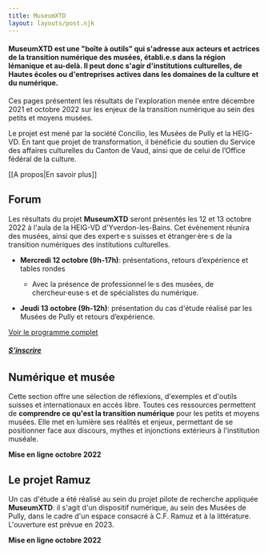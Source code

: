 ```yaml
---
title: MuseumXTD
layout: layouts/post.njk
---
```


#### **MuseumXTD** est une "boîte à outils" qui s'adresse aux acteurs et actrices de la transition numérique des musées, établi.e.s dans la région lémanique et au-delà. Il peut donc s'agir d'institutions culturelles, de Hautes écoles ou d'entreprises actives dans les domaines de la culture et du numérique.

Ces pages présentent les résultats de l'exploration menée entre décembre 2021 et octobre 2022 sur les enjeux de la transition numérique au sein des petits et moyens musées.

Le projet est mené par la société Concilio, les Musées de Pully et la HEIG-VD. En tant que projet de transformation, il bénéficie du soutien du Service des affaires culturelles du Canton de Vaud, ainsi que de celui de l’Office fédéral de la culture.

[[A propos|En savoir plus]]

## Forum
Les résultats du projet **MuseumXTD** seront présentés les 12 et 13 octobre 2022 à l'aula de la HEIG-VD d'Yverdon-les-Bains. Cet événement réunira des musées, ainsi que des expert·e·s suisses et étranger·ère·s de la transition numériques des institutions culturelles.

- **Mercredi 12 octobre (9h-17h)**: présentations, retours d’expérience et tables rondes
	- Avec la présence de professionnel·le·s des musées, de chercheur·euse·s et de spécialistes du numérique.

- **Jeudi 13 octobre (9h-12h)**: présentation du cas d'étude réalisé par les Musées de Pully et retours d’expérience.

[Voir le programme complet](Navigation/Forum/index.html#Programme)

###### **[S'inscrire](https://6e13e580.sibforms.com/serve/MUIEAEYJgeXLLfXwkZSw8_GgKt0WtPF7tkDuXbQC-I6VpXf9M37Um2mOFLesH4b_51ohnWkHkOKuSpLrk1qALGkfc0gYvvFoayAcCXoNzniVbnU6Tvq1Zch_Laj2LPmyVSzU8RQVi1QSi6eyvXNxgNT129acM05YVXB2Liai9ihK5HlwnSv18aVh82rbuZo23E9W0velqwDjvioB)**

## Numérique et musée
Cette section offre une sélection de réflexions, d'exemples et d'outils suisses et internationaux en accès libre. Toutes ces ressources permettent de **comprendre ce qu'est la transition numérique** pour les petits et moyens musées.
Elle met en lumière ses réalités et enjeux, permettant de se positionner face aux discours, mythes et injonctions extérieurs à l'institution muséale.

**Mise en ligne octobre 2022**

## Le projet Ramuz
Un cas d'étude a été réalisé au sein du projet pilote de recherche appliquée **MuseumXTD**: il s'agit d'un dispositif numérique, au sein des Musées de Pully, dans le cadre d'un espace consacré à C.F. Ramuz et à la littérature. L'ouverture est prévue en 2023.

**Mise en ligne octobre 2022**
